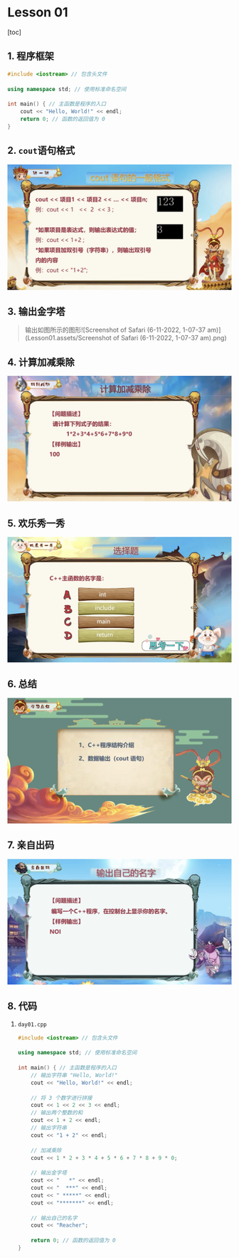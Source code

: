 # Lesson 01

[toc]

## 1. 程序框架

```c++
#include <iostream> // 包含头文件

using namespace std; // 使用标准命名空间

int main() { // 主函数是程序的入口
    cout << "Hello, World!" << endl;
    return 0; // 函数的返回值为 0
}
```

## 2. `cout`语句格式

![CleanShot 2022-11-06 at 01.03.39@2x](Lesson01.assets/CleanShot%202022-11-06%20at%2001.03.39@2x.png)

## 3. 输出金字塔

> 输出如图所示的图形![Screenshot of Safari (6-11-2022, 1-07-37 am)](Lesson01.assets/Screenshot of Safari (6-11-2022, 1-07-37 am).png)

## 4. 计算加减乘除

![CleanShot 2022-11-06 at 01.10.09@2x](Lesson01.assets/CleanShot%202022-11-06%20at%2001.10.09@2x.png)

## 5. 欢乐秀一秀

![CleanShot 2022-11-06 at 01.12.07@2x](Lesson01.assets/CleanShot%202022-11-06%20at%2001.12.07@2x.png)

## 6. 总结

![CleanShot 2022-11-06 at 01.12.27@2x](Lesson01.assets/CleanShot%202022-11-06%20at%2001.12.27@2x.png)

## 7. 亲自出码

![CleanShot 2022-11-06 at 01.12.49@2x](Lesson01.assets/CleanShot%202022-11-06%20at%2001.12.49@2x.png)

## 8. 代码

1. `day01.cpp`

   ```c++
   #include <iostream> // 包含头文件
   
   using namespace std; // 使用标准命名空间
   
   int main() { // 主函数是程序的入口
       // 输出字符串 "Hello, World!"
       cout << "Hello, World!" << endl;
   
       // 将 3 个数字进行拼接
       cout << 1 << 2 << 3 << endl;
       // 输出两个整数的和
       cout << 1 + 2 << endl;
       // 输出字符串
       cout << "1 + 2" << endl;
   
       // 加减乘除
       cout << 1 * 2 + 3 * 4 + 5 * 6 + 7 * 8 + 9 * 0;
   
       // 输出金字塔
       cout << "   *" << endl;
       cout << "  ***" << endl;
       cout << " *****" << endl;
       cout << "*******" << endl;
   
       // 输出自己的名字
       cout << "Reacher";
   
       return 0; // 函数的返回值为 0
   }
   ```

   
